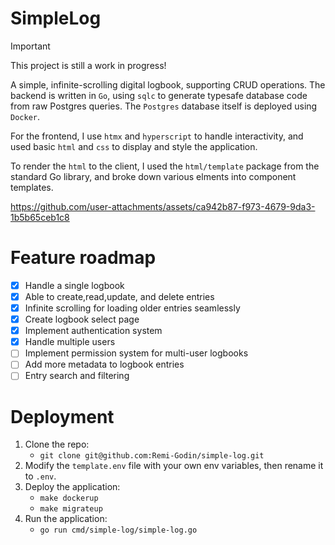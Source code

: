 # SimpleLog 
> [!IMPORTANT]
> This project is still a work in progress!

A simple, infinite-scrolling digital logbook, supporting CRUD operations. The backend is written in `Go`, using `sqlc` to generate typesafe database code from raw Postgres queries. The `Postgres` database itself is deployed using `Docker`.

For the frontend, I use `htmx` and `hyperscript` to handle interactivity, and used basic `html` and `css` to display and style the application.

To render the `html` to the client, I used the `html/template` package from the standard Go library, and broke down various elments into component templates.

https://github.com/user-attachments/assets/ca942b87-f973-4679-9da3-1b5b65ceb1c8

# Feature roadmap
- [x] Handle a single logbook
- [x] Able to create,read,update, and delete entries
- [x] Infinite scrolling for loading older entries seamlessly
- [x] Create logbook select page
- [x] Implement authentication system
- [x] Handle multiple users
- [ ] Implement permission system for multi-user logbooks
- [ ] Add more metadata to logbook entries
- [ ] Entry search and filtering

# Deployment
1. Clone the repo:
    - `git clone git@github.com:Remi-Godin/simple-log.git`
2. Modify the `template.env` file with your own env variables, then rename it to `.env`.
3. Deploy the application:
    - `make dockerup`
    - `make migrateup`
4. Run the application:
    - `go run cmd/simple-log/simple-log.go`
